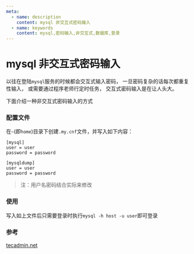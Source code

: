 ```yaml
---
meta:
  - name: description
    content: mysql 非交互式密码输入
  - name: keywords
    content: mysql,密码输入,非交互式,数据库,登录
---
```

# mysql 非交互式密码输入

以往在登陆`mysql`服务的时候都会交互式输入密码，
一旦密码复杂的话每次都重复性输入，
或需要通过程序老师行定时任务，
交互式密码输入是在让人头大。

下面介绍一种非交互式密码输入的方式

### 配置文件

在`~`(即`home`)目录下创建`.my.cnf`文件，并写入如下内容：

```
[mysql]
user = user
password = password

[mysqldump]
user = user
password = password
```

>  注：用户名密码结合实际来修改

### 使用

写入如上文件后只需要登录时执行`mysql -h host -u user`即可登录


### 参考

[tecadmin.net](https://tecadmin.net/mysql-commands-without-password-prompt/#:~:text=First%20commands%20will%20allow%20you%20login%20to%20mysql,any%20shell%20script%20or%20schedule%20crontab%20for%20backup.)
